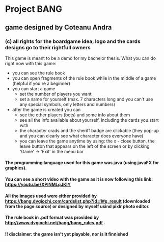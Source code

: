 # Project BANG
## game designed by Coteanu Andra
### (c) all rights for the boardgame idea, logo and the cards designs go to their rightfull owners 

This game is meant to be a demo for my bachelor thesis.
What you can do right now with this game:
  + you can see the rule book
  + you can open fragments of the rule book while in the middle of a game (helpful if you're a beginner)
  + you can start a game
    + set the number of players you want
    + set a name for yourself (max. 7 characters long and you can't use any special symbols, only letters and numbers)
  + after the game is created you can 
    + see the other players (bots) and some info about them
    + see all the info available about yourself, including the cards you start with
    + the character crads and the sheriff badge are clickable (they pop-up and you can clearly see what character does everyone have)
    + you can leave the game anytime by using: the x - close button, the leave button that appears on the left of the screen or by clicking 'Game' -> 'Exit' in the menu bar 

#### The programming language used for this game was java (using javaFX for graphics).
#### You can see a short video with the game as it is now following this link: https://youtu.be/XPlNMLqJKlY
#### All the images used were either provided by https://bang.dvgiochi.com/cardslist.php?id=1#q_result (downloaded from the page source) or designed by myself usind pixlr photo editor.
#### The rule book in .pdf format was provided by http://www.dvgiochi.net/bang/bang_rules.pdf .
#### !! disclaimer: the game isn't yet playable, nor is it finnished
